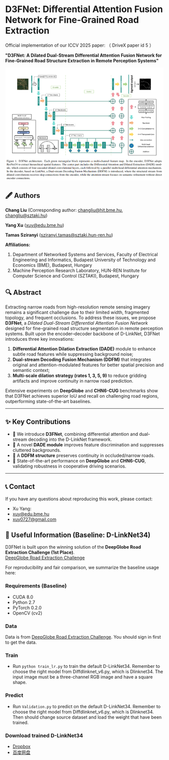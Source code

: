 # D3FNet: Differential Attention Fusion Network for Fine-Grained Road Extraction

Official implementation of our ICCV 2025 paper:  （ DriveX paper id 5 ）

**"D3FNet: A Dilated Dual-Stream Differential Attention Fusion Network for Fine-Grained Road Structure Extraction in Remote Perception Systems"**  

<p align="center">
  <img src="docs/D3FNET.PNG" width="600"/>
</p>

## 🖋 Authors

**Chang Liu** (Corresponding author: [changliu@hit.bme.hu](mailto:changliu@hit.bme.hu), [changliu@sztaki.hu](mailto:changliu@sztaki.hu))  

**Yang Xu** ([xuy@edu.bme.hu](mailto:xuy@edu.bme.hu))  

**Tamas Sziranyi** ([sziranyi.tamas@sztaki.hun-ren.hu](mailto:sziranyi.tamas@sztaki.hun-ren.hu))  

**Affiliations:**  
1. Department of Networked Systems and Services, Faculty of Electrical Engineering and Informatics, Budapest University of Technology and Economics (BME), Budapest, Hungary  
2. Machine Perception Research Laboratory, HUN-REN Institute for Computer Science and Control (SZTAKI), Budapest, Hungary


## 🔍 Abstract

Extracting narrow roads from high-resolution remote sensing imagery remains a significant challenge due to their limited width, fragmented topology, and frequent occlusions. To address these issues, we propose **D3FNet**, a *Dilated Dual-Stream Differential Attention Fusion Network* designed for fine-grained road structure segmentation in remote perception systems. Built upon the encoder–decoder backbone of D-LinkNet, D3FNet introduces three key innovations:

1. **Differential Attention Dilation Extraction (DADE)** module to enhance subtle road features while suppressing background noise;
2. **Dual-stream Decoding Fusion Mechanism (DDFM)** that integrates original and attention-modulated features for better spatial precision and semantic context;
3. **Multi-scale dilation strategy (rates 1, 3, 5, 9)** to reduce gridding artifacts and improve continuity in narrow road prediction.

Extensive experiments on **DeepGlobe** and **CHN6-CUG** benchmarks show that D3FNet achieves superior IoU and recall on challenging road regions, outperforming state-of-the-art baselines.  

---

## ✨ Key Contributions

- 🔹 We introduce **D3FNet**, combining differential attention and dual-stream decoding into the D-LinkNet framework.  
- 🔹 A novel **DADE module** improves feature discrimination and suppresses cluttered backgrounds.  
- 🔹 A **DDFM structure** preserves continuity in occluded/narrow roads.  
- 🔹 State-of-the-art performance on **DeepGlobe** and **CHN6-CUG**, validating robustness in cooperative driving scenarios.  

---

## 📞 Contact

If you have any questions about reproducing this work, please contact:

- Xu Yang:
- [xuy@edu.bme.hu](mailto:xuy@edu.bme.hu)
- [xuy0727@gmail.com](mailto:xuy0727@gmail.com)

## 📌 Useful Information (Baseline: D-LinkNet34)

D3FNet is built upon the winning solution of the **DeepGlobe Road Extraction Challenge (1st Place)**.  
[DeepGlobe Road Extraction Challenge](https://competitions.codalab.org/competitions/18467)

For reproducibility and fair comparison, we summarize the baseline usage here:

### Requirements (Baseline)
- CUDA 8.0
- Python 2.7
- PyTorch 0.2.0
- OpenCV (cv2)

### Data

Data is from [DeepGlobe Road Extraction Challenge](https://competitions.codalab.org/competitions/18467#participate-get_starting_kit). You should sign in first to get the data.

### Train
- Run `python train_lr.py` to train the default D-LinkNet34.
Remember to choose the right model from Diffdlinknet_v6.py, which is Dlinknet34.
The input image must be a three-channel RGB image and have a square shape.

### Predict
- Run `Validation.py` to predict on the default D-LinkNet34.
Remember to choose the right model from Diffdlinknet_v6.py, which is Dlinknet34.
Then should change source dataset and load the weight that have been trained.

### Download trained D-LinkNet34
- [Dropbox](https://www.dropbox.com/sh/h62vr320eiy57tt/AAB5Tm43-efmtYzW_GFyUCfma?dl=0)
- [百度网盘](https://pan.baidu.com/s/1wqyOEkw5o0bzbuj7gBMesQ)
